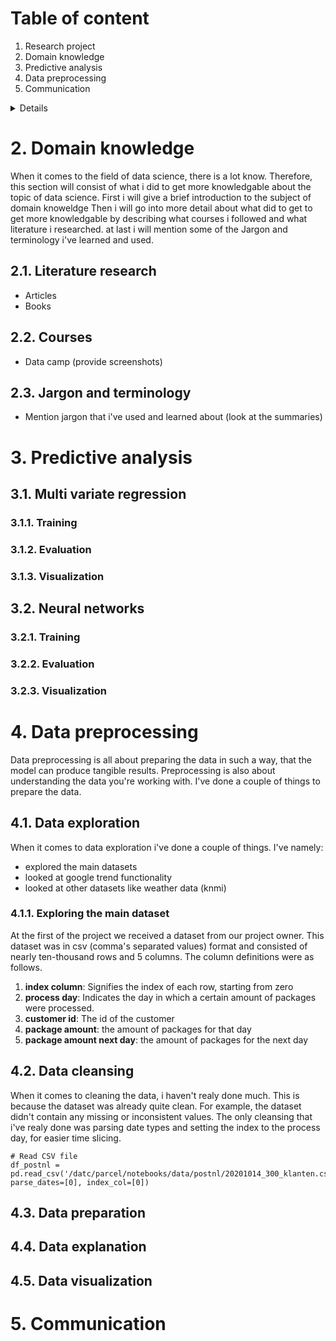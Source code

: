 
<h1>Table of content</h1>

1. Research project
2. Domain knowledge
3. Predictive analysis
4. Data preprocessing
5. Communication
<details>
  <h1><summary>1. Research project</summary></h1>
</details>


<h1>2. Domain knowledge</h1>

When it comes to the field of data science, there is a lot know. Therefore, this section will consist of what i did to get more knowledgable about the topic of data science. First i will give a brief introduction to the subject of domain knoweldge Then i will go into more detail about what did to get to get more knowledgable by describing what courses i followed and what literature i researched. at last i will mention some of the Jargon and terminology i've learned and used.

<h2>2.1. Literature research</h2>

- Articles
- Books

<h2>2.2. Courses</h2>

- Data camp (provide screenshots)

<h2>2.3. Jargon and terminology</h2>

- Mention jargon that i've used and learned about (look at the summaries)

<h1>3. Predictive analysis</h1>



<h2>3.1. Multi variate regression</h2>



<h3>3.1.1. Training</h3>



<h3>3.1.2. Evaluation</h3>



<h3>3.1.3. Visualization</h3>



<h2>3.2. Neural networks</h2>



<h3>3.2.1. Training</h3>



<h3>3.2.2. Evaluation</h3>



<h3>3.2.3. Visualization</h3>



<h1>4. Data preprocessing</h1>

Data preprocessing is all about preparing the data in such a way, that the model can produce tangible results. Preprocessing is also about understanding the data you're working with. I've done a couple of things to prepare the data.

<h2>4.1. Data exploration</h2>

When it comes to data exploration i've done a couple of things. I've namely:

- explored the main datasets
- looked at google trend functionality
- looked at other datasets like weather data (knmi)

<h3>4.1.1. Exploring the main dataset</h3>
At the first of the project we received a dataset from our project owner. This dataset was in csv (comma's separated values) format and consisted of nearly ten-thousand rows and 5 columns. The column definitions were as follows.

1. **index column**: Signifies the index of each row, starting from zero
2. **process day**: Indicates the day in which a certain amount of packages were processed.
3. **customer id**: The id of the customer
4. **package amount**: the amount of packages for that day
5. **package amount next day**: the amount of packages for the next day
  
<h2>4.2. Data cleansing</h2>

When it comes to cleaning the data, i haven't realy done much. This is because the dataset was already quite clean. For example, the dataset didn't contain any missing or inconsistent values. The only cleansing that i've realy done was parsing date types and setting the index to the process day, for easier time slicing.

```
# Read CSV file
df_postnl = pd.read_csv('/datc/parcel/notebooks/data/postnl/20201014_300_klanten.csv', parse_dates=[0], index_col=[0])
```

<h2>4.3. Data preparation</h2>



<h2>4.4. Data explanation</h2>



<h2>4.5. Data visualization</h2>



<h1>5. Communication</h1>

